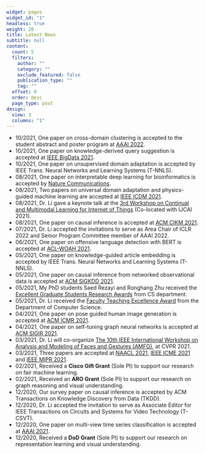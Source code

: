 ```yaml
---
widget: pages
widget_id: "1"
headless: true
weight: 20
title: Latest News
subtitle: null
content:
  count: 5
  filters:
    author: ""
    category: ""
    exclude_featured: false
    publication_type: ""
    tag: ""
  offset: 0
  order: desc
  page_type: post
design:
  view: 3
  columns: "1"
---
```

<ul class="">
    <li>10/2021, One paper on cross-domain clustering is accepted to the student abstract and poster program at <a href="https://aaai.org/Conferences/AAAI-22/" target="_blank">AAAI 2022</a>.</li> 
    <li>10/2021, One paper on knowledge-derived query suggestion is accepted at <a href="https://bigdataieee.org/BigData2021/" target="_blank">IEEE BigData 2021</a>.</li>   
    <li>10/2021, One paper on unsupervised domain adaptation is accepted by IEEE Trans. Neural Networks and Learning Systems (T-NNLS).</li>    
    <li>08/2021, One paper on interpretable deep learning for bioinformatics is accepted by <a href="https://www.nature.com/articles/s41467-021-25975-9"target="_blank">Nature Communications</a>.</li>
    <li>08/2021, Two papers on universal domain adaptation and physics-guided machine learning are accepted at <a href="https://icdm2021.auckland.ac.nz/" target="_blank">IEEE ICDM 2021</a>.</li>    
    <li>08/2021, Dr. Li gave a keynote talk at the <a href="https://cmliot2021.github.io/" target="_blank">3rd Workshop on Continual and Multimodal Learning for Internet of Things</a> (Co-located with IJCAI 2021).</li>
    <li>08/2021, One paper on causal inference is accepted at <a href="https://www.cikm2021.org/" target="_blank">ACM CIKM 2021</a>.</li>  
    <li>07/2021, Dr. Li  accepted the invitations to serve as Area Chair of ICLR 2022 and Senior Program Committee member of AAAI 2022.</li>   
    <li>06/2021, One paper on offensive language detection with BERT is accepted at <a href="https://www.workshopononlineabuse.com" target="_blank">ACL-WOAH 2021</a>.</li>  
    <li>05/2021, One paper on knowledge-guided article embedding is accepted by IEEE Trans. Neural Networks and Learning Systems (T-NNLS).</li>  
    <li>05/2021, One paper on causal inference from networked observational data is accepted at <a href="https://www.kdd.org/kdd2021/" target="_blank">ACM SIGKDD 2021</a>.</li>
    <li>05/2021, My PhD students Saed Rezayi and Ronghang Zhu received the <a href="https://www.cs.uga.edu/news/stories/2021/congratulations-2020-2021-cs-student-award-recipients" target="_blank">Excellent Graduate Students Research Awards</a> from CS department.</li>  
    <li>05/2021, Dr. Li  received the <a href="https://www.cs.uga.edu/news/stories/2021/congratulations-2020-2021-cs-department-award-recipients" target="_blank">Faculty Teaching Excellence Award</a> from the Department of Computer Science.</li>
    <li>04/2021, One paper on pose guided human image generation is accepted at <a href="http://icmr2021.org/" target="_blank">ACM ICMR 2021</a>.</li>  
    <li>04/2021, One paper on self-tuning graph neural networks is accepted at <a href="https://www.sigir.org/sigir2021/" target="_blank">ACM SIGIR 2021</a>.</li>  
    <li>03/2021, Dr. Li  will co-organize <a href="https://web.northeastern.edu/smilelab/amfg2021/" target="_blank">The 10th IEEE International Workshop on Analysis and Modeling of Faces and Gestures (AMFG)</a>, at CVPR 2021.</li> 
    <li>03/2021, Three papers are accepted at <a href="https://2021.naacl.org/" target="_blank">NAACL 2021</a>, <a href="https://2021.ieeeicme.org/" target="_blank">IEEE ICME 2021</a> and <a href="https://mipr2021.org/" target="_blank">IEEE MIPR 2021</a>.</li> 
    <li>02/2021, Received a <strong>Cisco Gift Grant</strong> (Sole PI) to support our research on fair machine learning.</li>   
    <li>02/2021, Received an <strong>ARO Grant</strong> (Sole PI) to support our research on graph reasoning and visual understanding.</li>  
    <li>12/2020, Our survey paper on causal inference is accepted by ACM Transactions on Knowledge Discovery from Data (TKDD).</li>  
    <li>12/2020, Dr. Li  accepted the invitation to serve as Associate Editor for IEEE Transactions on Circuits and Systems for Video Technology (T-CSVT).</li>   
    <li>12/2020, One paper on multi-view time series classification is accepted at <a href="https://ijcai20.org/" target="_blank">AAAI 2021</a>.</li>
    <li>12/2020, Received a <strong>DoD Grant</strong> (Sole PI) to support our research on representation learning and visual understanding.</li>   
</ul>